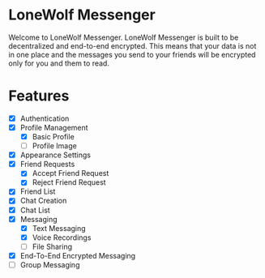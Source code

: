 # LoneWolf Messenger

Welcome to LoneWolf Messenger. LoneWolf Messenger is built to be decentralized and end-to-end encrypted. This means that your data is not in one place and the messages you send to your friends will be encrypted only for you and them to read.

# Features

- [x] Authentication
- [x] Profile Management
    - [x] Basic Profile
    - [ ] Profile Image
- [x] Appearance Settings
- [x] Friend Requests
    - [x] Accept Friend Request
    - [x] Reject Friend Request
- [x] Friend List
- [x] Chat Creation
- [x] Chat List
- [x] Messaging
    - [x] Text Messaging
    - [x] Voice Recordings
    - [ ] File Sharing
- [x] End-To-End Encrypted Messaging
- [ ] Group Messaging
